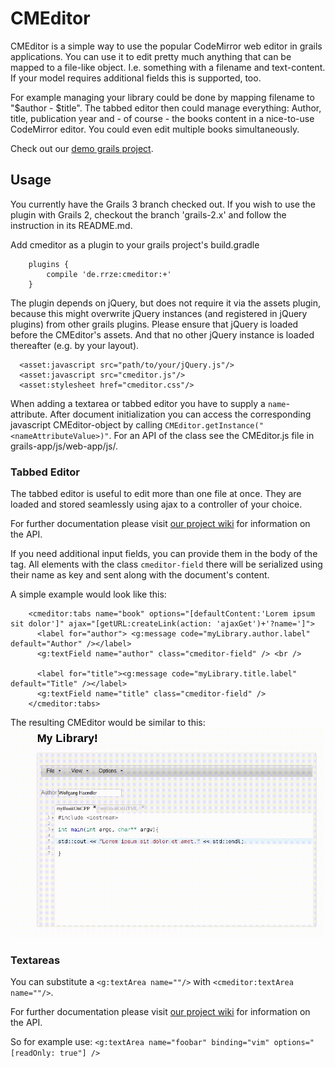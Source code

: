 # CMEditor
CMEditor is a simple way to use the popular CodeMirror web editor in grails applications. You can use it to edit pretty much anything that can be mapped to a file-like object. I.e. something with a filename and text-content. If your model requires additional fields this is supported, too.

For example managing your library could be done by mapping filename to "$author - $title". The tabbed editor then could manage everything: Author, title, publication year and - of course - the books content in a nice-to-use CodeMirror editor. You could even edit multiple books simultaneously.

Check out our [demo grails project](https://github.com/RRZE-PP/grails-cmeditor-demo).

## Usage
You currently have the Grails 3 branch checked out. If you wish to use the plugin with Grails 2, checkout the branch 'grails-2.x' and follow the instruction in its README.md.

Add cmeditor as a plugin to your grails project's build.gradle
```
    plugins {
        compile 'de.rrze:cmeditor:+'
    }
```

The plugin depends on jQuery, but does not require it via the assets plugin, because this might overwrite jQuery instances (and registered in jQuery plugins) from other grails plugins. Please ensure that jQuery is loaded before the CMEditor's assets. And that no other jQuery instance is loaded thereafter (e.g. by your layout).
```gsp
  <asset:javascript src="path/to/your/jQuery.js"/>
  <asset:javascript src="cmeditor.js"/>
  <asset:stylesheet href="cmeditor.css"/>

```

When adding a textarea or tabbed editor you have to supply a `name`-attribute. After document initialization you can access the corresponding javascript CMEditor-object by calling `CMEditor.getInstance("<nameAttributeValue>)"`. For an API of the class see the CMEditor.js file in grails-app/js/web-app/js/.


### Tabbed Editor
The tabbed editor is useful to edit more than one file at once. They are loaded and stored seamlessly using ajax to a controller of your choice.

For further documentation please visit [our project wiki](https://github.com/RRZE-PP/grails-cmeditor/wiki/Tabbed-Editor) for information on the API.

If you need additional input fields, you can provide them in the body of the tag. All elements with the class `cmeditor-field` there will be serialized using their name as key and sent along with the document's content.

A simple example would look like this:
```gsp
    <cmeditor:tabs name="book" options="[defaultContent:'Lorem ipsum sit dolor']" ajax="[getURL:createLink(action: 'ajaxGet')+'?name=']">
      <label for="author"> <g:message code="myLibrary.author.label" default="Author" /></label>
      <g:textField name="author" class="cmeditor-field" /> <br />

      <label for="title"><g:message code="myLibrary.title.label" default="Title" /></label>
      <g:textField name="title" class="cmeditor-field" />
    </cmeditor:tabs>
```

The resulting CMEditor would be similar to this:
![Recorded demo](https://raw.githubusercontent.com/RRZE-PP/grails-cmeditor-demo/master/example.gif)


### Textareas
You can substitute a `<g:textArea name=""/>` with `<cmeditor:textArea name=""/>`.

For further documentation please visit [our project wiki](https://github.com/RRZE-PP/grails-cmeditor/wiki/Tabbed-Editor) for information on the API.

So for example use: `<g:textArea name="foobar" binding="vim" options="[readOnly: true"] />`
